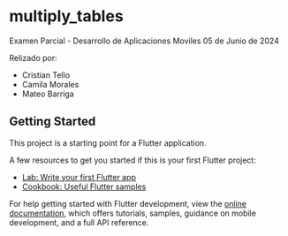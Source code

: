 # multiply_tables

Examen Parcial - Desarrollo de Aplicaciones Moviles
05 de Junio de 2024

Relizado por:
- Cristian Tello
- Camila Morales
- Mateo Barriga

## Getting Started

This project is a starting point for a Flutter application.

A few resources to get you started if this is your first Flutter project:

- [Lab: Write your first Flutter app](https://docs.flutter.dev/get-started/codelab)
- [Cookbook: Useful Flutter samples](https://docs.flutter.dev/cookbook)

For help getting started with Flutter development, view the
[online documentation](https://docs.flutter.dev/), which offers tutorials,
samples, guidance on mobile development, and a full API reference.
